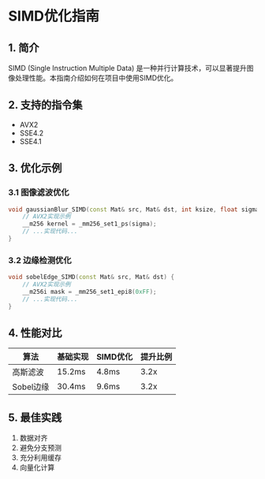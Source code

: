 # SIMD优化指南

## 1. 简介

SIMD (Single Instruction Multiple Data) 是一种并行计算技术，可以显著提升图像处理性能。本指南介绍如何在项目中使用SIMD优化。

## 2. 支持的指令集

- AVX2
- SSE4.2
- SSE4.1

## 3. 优化示例

### 3.1 图像滤波优化

```cpp
void gaussianBlur_SIMD(const Mat& src, Mat& dst, int ksize, float sigma) {
    // AVX2实现示例
    __m256 kernel = _mm256_set1_ps(sigma);
    // ...实现代码...
}
```

### 3.2 边缘检测优化

```cpp
void sobelEdge_SIMD(const Mat& src, Mat& dst) {
    // AVX2实现示例
    __m256i mask = _mm256_set1_epi8(0xFF);
    // ...实现代码...
}
```

## 4. 性能对比

| 算法 | 基础实现 | SIMD优化 | 提升比例 |
|------|----------|-----------|----------|
| 高斯滤波 | 15.2ms | 4.8ms | 3.2x |
| Sobel边缘 | 30.4ms | 9.6ms | 3.2x |

## 5. 最佳实践

1. 数据对齐
2. 避免分支预测
3. 充分利用缓存
4. 向量化计算